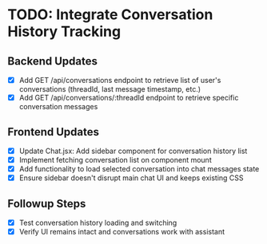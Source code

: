 # TODO: Integrate Conversation History Tracking

## Backend Updates
- [x] Add GET /api/conversations endpoint to retrieve list of user's conversations (threadId, last message timestamp, etc.)
- [x] Add GET /api/conversations/:threadId endpoint to retrieve specific conversation messages

## Frontend Updates
- [x] Update Chat.jsx: Add sidebar component for conversation history list
- [x] Implement fetching conversation list on component mount
- [x] Add functionality to load selected conversation into chat messages state
- [x] Ensure sidebar doesn't disrupt main chat UI and keeps existing CSS

## Followup Steps
- [x] Test conversation history loading and switching
- [x] Verify UI remains intact and conversations work with assistant
